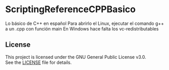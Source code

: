 # ScriptingReferenceCPPBasico
Lo básico de C++ en español
Para abrirlo el Linux, ejecutar el comando g++ a un .cpp con función main
En Windows hace falta los vc-redistributables

## License
This project is licensed under the GNU General Public License v3.0.  
See the [LICENSE](./LICENSE.txt) file for details.
